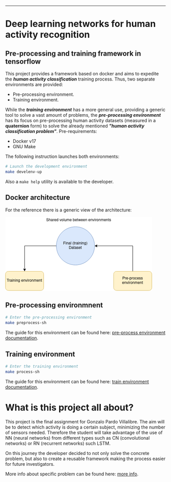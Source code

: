 -----------------------------------------
# Deep learning networks for human activity recognition

## Pre-processing and training framework in tensorflow

This project provides a framework based on docker and aims to expedite the ***human activity classification*** training process. Thus, two separate environments are provided:
- Pre-processing environment.
- Training environment.

While the ***training environment*** has a more general use, providing a generic tool to solve a vast amount of problems, the ***pre-processing environment*** has its focus on pre-processing human activity datasets (measured in a **quaternion** form) to solve the already mentioned ***"human activity classification problem"***.
Pre-requirements:
 - Docker v17
 - GNU Make

The following instruction launches both environments:
```sh
# Launch the development environment
make develenv-up
```

Also a `make help` utility is available to the developer.

## Docker architecture 
For the reference there is a generic view of the architecture:

![Usage_schema](doc/images/docker-architecture.png)

## Pre-processing environmnent
```sh
# Enter the pre-processing environment
make preprocess-sh
```
The guide for this environment can be found here: [pre-process environment documentation](doc/pre-process.md).

## Training environment
```sh
# Enter the training environment
make process-sh
```
The guide for this environment can be found here: [train environment documentation](doc/train.md).


# What is this project all about?
This project is the final assignment for Gonzalo Pardo Villalibre. The aim will be to detect which activity is doing a certain subject, minimizing the number of sensors needed. Therefore the student will take advantage of the use of NN (neural networks) from different types such as CN (convolutional networks) or RN (recurrent networks) such LSTM.

On this journey the developer decided to not only solve the concrete problem, but also to create a reusable framework making the process easier for future investigators.

More info about specific problem can be found here: [more info](doc/this-problem.md).

